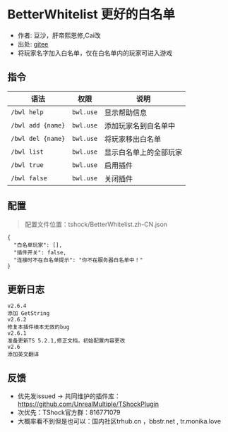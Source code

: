 # BetterWhitelist 更好的白名单

- 作者: 豆沙，肝帝熙恩修,Cai改
- 出处: [gitee](https://gitee.com/Crafty/BetterWhitelist)
- 将玩家名字加入白名单，仅在白名单内的玩家可进入游戏


## 指令

| 语法                | 权限        | 说明          |
|-------------------|-----------|-------------|
| `/bwl help`       | `bwl.use` | 显示帮助信息      |
| `/bwl add {name}` | `bwl.use` | 添加玩家名到白名单中  |
| `/bwl del {name}` | `bwl.use` | 将玩家移出白名单    |
| `/bwl list`       | `bwl.use` | 显示白名单上的全部玩家 |
| `/bwl true`       | `bwl.use` | 启用插件        |
| `/bwl false`      | `bwl.use` | 关闭插件        |

## 配置

> 配置文件位置：tshock/BetterWhitelist.zh-CN.json
```json5
{
  "白名单玩家": [],
  "插件开关": false,
  "连接时不在白名单提示": "你不在服务器白名单中！"
}
```

## 更新日志

```
v2.6.4
添加 GetString
v2.6.2
修复本插件根本无效的bug
v2.6.1
准备更新TS 5.2.1,修正文档，初始配置内容更改
v2.6
添加英文翻译
```

## 反馈

- 优先发issued -> 共同维护的插件库：https://github.com/UnrealMultiple/TShockPlugin
- 次优先：TShock官方群：816771079
- 大概率看不到但是也可以：国内社区trhub.cn ，bbstr.net , tr.monika.love
